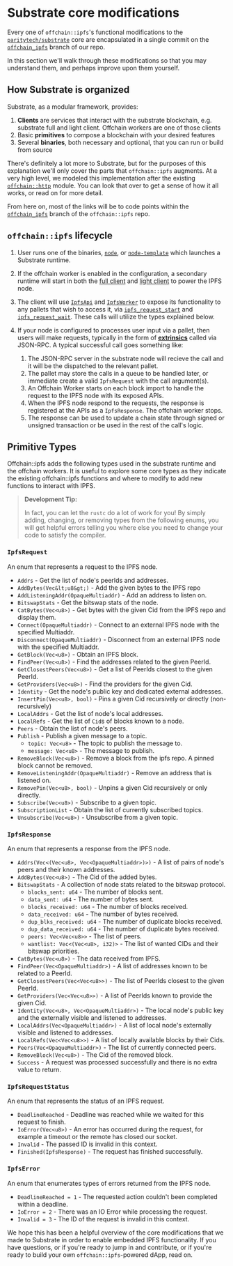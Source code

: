 # Substrate core modifications

Every one of `offchain::ipfs`'s functional modifications to the [`paritytech/substrate`] core are
encapsulated in a single commit on the [`offchain_ipfs`] branch of our repo.

In this section we'll walk through these modifications so that you may understand them, and
perhaps improve upon them yourself.

[`paritytech/substrate`]: https://github.com/paritytech/substrate
[`offchain_ipfs`]: https://github.com/rs-ipfs/substrate/tree/offchain_ipfs

## How Substrate is organized

Substrate, as a modular framework, provides:

1. **Clients** are services that interact with the substrate blockchain, e.g. substrate full and
   light client. Offchain workers are one of those clients
2. Basic **primitives** to compose a blockchain with your desired features
3. Several **binaries**, both necessary and optional, that you can run or build from source

There's definitely a lot more to Substrate, but for the purposes of this explanation we'll only
cover the parts that `offchain::ipfs` augments. At a very high level, we modeled this implementation
after the existing [`offchain::http`] module. You can look that over to get a sense of how it all
works, or read on for more detail.

From here on, most of the links will be to code points within the [`offchain_ipfs`] branch of the
`offchain::ipfs` repo.

[`offchain::ipfs`]: https://github.com/rs-ipfs/substrate
[`offchain::http`]: https://github.com/paritytech/substrate/blob/master/client/offchain/src/api/http.rs

## `offchain::ipfs` lifecycle

1. User runs one of the binaries, [`node`], or [`node-template`] which launches a Substrate runtime.
2. If the offchain worker is enabled in the configuration, a secondary runtime will start in both
   the [full client] and [light client] to power the IPFS node.
3. The client will use [`IpfsApi`] and [`IpfsWorker`] to expose its functionality
   to any pallets that wish to access it, via [`ipfs_request_start`] and [`ipfs_request_wait`].
   These calls will utilize the types explained below.
4. If your node is configured to processes user input via a pallet, then users will make requests,
   typically in the form of **[extrinsics]** called via JSON-RPC. A typical successful call goes
   something like:

   1. The JSON-RPC server in the substrate node will recieve the call and it will be the dispatched
      to the relevant pallet.
   1. The pallet may store the calls in a queue to be handled later, or immediate create a valid
      `IpfsRequest` with the call argument(s).
   1. An Offchain Worker starts on each block import to handle the request to the IPFS node with its
      exposed APIs.
   1. When the IPFS node respond to the requests, the response is registered at the APIs as a
      `IpfsResponse`. The offchain worker stops.
   1. The response can be used to update a chain state through signed or unsigned transaction or be
      used in the rest of the call's logic.

[`IpfsApi`]: https://github.com/rs-ipfs/substrate/blob/offchain_ipfs/client/offchain/src/api/ipfs.rs#L69
[`IpfsWorker`]: https://github.com/rs-ipfs/substrate/blob/offchain_ipfs/client/offchain/src/api/ipfs.rs#L249
[`ipfs_request_start`]: https://github.com/rs-ipfs/substrate/blob/offchain_ipfs/client/offchain/src/api.rs#L189
[`ipfs_request_wait`]: https://github.com/rs-ipfs/substrate/blob/offchain_ipfs/client/offchain/src/api.rs#L193
[extrinsics]: hthttps://github.com/rs-ipfs/substrate/blob/offchain_ipfs/client/offchain/src/api/ipfs.rs#L249tps://substrate.dev/docs/en/knowledgebase/learn-substrate/extrinsics
[full client]: https://github.com/rs-ipfs/substrate/blob/offchain_ipfs_docker/client/service/src/builder.rs#L266
[light client]: https://github.com/rs-ipfs/substrate/blob/offchain_ipfs_docker/client/service/src/builder.rs#L333
[`node`]: https://github.com/rs-ipfs/substrate/tree/offchain_ipfs_docker/bin/node/cli
[`node-template`]: https://github.com/rs-ipfs/substrate/tree/offchain_ipfs_docker/bin/node-template

## Primitive Types

Offchain::ipfs adds the following types used in the substrate runtime and the offchain workers. It
is useful to explore some core types as they indicate the existing offchain::ipfs functions and
where to modify to add new functions to interact with IPFS.

> **Development Tip:**
>
> In fact, you can let the `rustc` do a lot of work for you! By simply adding, changing, or
> removing types from the following enums, you will get helpful errors telling you where else you
> need to change your code to satisfy the compiler.

### `IpfsRequest`

An enum that represents a request to the IPFS node.

- `Addrs` - Get the list of node's peerIds and addresses.
- `AddBytes(Vec&lt;u8&gt;)` - Add the given bytes to the IPFS repo
- `AddListeningAddr(OpaqueMultiaddr)` - Add an address to listen on.
- `BitswapStats` - Get the bitswap stats of the node.
- `CatBytes(Vec<u8>)` - Get bytes with the given Cid from the IPFS repo and display them.
- `Connect(OpaqueMultiaddr)` - Connect to an external IPFS node with the specified Multiaddr.
- `Disconnect(OpaqueMultiaddr)` - Disconnect from an external IPFS node with the specified Multiaddr.
- `GetBlock(Vec<u8>)` - Obtain an IPFS block.
- `FindPeer(Vec<u8>)` - Find the addresses related to the given PeerId.
- `GetClosestPeers(Vec<u8>)` - Get a list of PeerIds closest to the given PeerId.
- `GetProviders(Vec<u8>)` - Find the providers for the given Cid.
- `Identity` - Get the node's public key and dedicated external addresses.
- `InsertPin(Vec<u8>, bool)` - Pins a given Cid recursively or directly (non-recursively)
- `LocalAddrs` - Get the list of node's local addresses.
- `LocalRefs` - Get the list of `Cid`s of blocks known to a node.
- `Peers` - Obtain the list of node's peers.
- `Publish` - Publish a given message to a topic.
  - `topic: Vec<u8>` - The topic to publish the message to.
  - `message: Vec<u8>` - The message to publish.
- `RemoveBlock(Vec<u8>)` - Remove a block from the ipfs repo. A pinned block cannot be removed.
- `RemoveListeningAddr(OpaqueMultiaddr)` - Remove an address that is listened on.
- `RemovePin(Vec<u8>, bool)` - Unpins a given Cid recursively or only directly.
- `Subscribe(Vec<u8>)` - Subscribe to a given topic.
- `SubscriptionList` - Obtain the list of currently subscribed topics.
- `Unsubscribe(Vec<u8>)` - Unsubscribe from a given topic.

### `IpfsResponse`

An enum that represents a response from the IPFS node.

- `Addrs(Vec<(Vec<u8>, Vec<OpaqueMultiaddr>)>)` - A list of pairs of node's peers and
  their known addresses.
- `AddBytes(Vec<u8>)` - The Cid of the added bytes.
- `BitswapStats` - A collection of node stats related to the bitswap protocol.
  - `blocks_sent: u64` - The number of blocks sent.
  - `data_sent: u64` - The number of bytes sent.
  - `blocks_received: u64` - The number of blocks received.
  - `data_received: u64` - The number of bytes received.
  - `dup_blks_received: u64` - The number of duplicate blocks received.
  - `dup_data_received: u64` - The number of duplicate bytes received.
  - `peers: Vec<Vec<u8>>` - The list of peers.
  - `wantlist: Vec<(Vec<u8>, i32)>` - The list of wanted CIDs and their bitswap priorities.
- `CatBytes(Vec<u8>)` - The data received from IPFS.
- `FindPeer(Vec<OpaqueMultiaddr>)` - A list of addresses known to be related to a PeerId.
- `GetClosestPeers(Vec<Vec<u8>>)` - The list of PeerIds closest to the given PeerId.
- `GetProviders(Vec<Vec<u8>>)` - A list of PeerIds known to provide the given Cid.
- `Identity(Vec<u8>, Vec<OpaqueMultiaddr>)` - The local node's public key and the externally
  visible and listened to addresses.
- `LocalAddrs(Vec<OpaqueMultiaddr>)` - A list of local node's externally visible and listened to addresses.
- `LocalRefs(Vec<Vec<u8>>)` - A list of locally available blocks by their Cids.
- `Peers(Vec<OpaqueMultiaddr>)` - The list of currently connected peers.
- `RemoveBlock(Vec<u8>)` - The Cid of the removed block.
- `Success` - A request was processed successfully and there is no extra value to return.

### `IpfsRequestStatus`

An enum that represents the status of an IPFS request.

- `DeadlineReached` - Deadline was reached while we waited for this request to finish.
- `IoError(Vec<u8>)` - An error has occurred during the request, for example a timeout or the remote
  has closed our socket.
- `Invalid` - The passed ID is invalid in this context.
- `Finished(IpfsResponse)` - The request has finished successfully.

### `IpfsError`

An enum that enumerates types of errors returned from the IPFS node.

- `DeadlineReached = 1` - The requested action couldn't been completed within a deadline.
- `IoError = 2` - There was an IO Error while processing the request.
- `Invalid = 3` - The ID of the request is invalid in this context.

We hope this has been a helpful overview of the core modifications that we made to Substrate in
order to enable embedded IPFS functionality. If you have questions, or if you're ready to jump in
and contribute, or if you're ready to build your own `offchain::ipfs`-powered dApp, read on.
